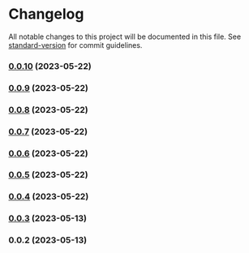 # Changelog

All notable changes to this project will be documented in this file. See [standard-version](https://github.com/conventional-changelog/standard-version) for commit guidelines.

### [0.0.10](///compare/etiennedeneuve/0.0.9...etiennedeneuve/0.0.10) (2023-05-22)

### [0.0.9](///compare/etiennedeneuve/0.0.8...etiennedeneuve/0.0.9) (2023-05-22)

### [0.0.8](///compare/etiennedeneuve/0.0.7...etiennedeneuve/0.0.8) (2023-05-22)

### [0.0.7](///compare/etiennedeneuve/0.0.6...etiennedeneuve/0.0.7) (2023-05-22)

### [0.0.6](///compare/etiennedeneuve/0.0.5...etiennedeneuve/0.0.6) (2023-05-22)

### [0.0.5](///compare/etiennedeneuve/0.0.4...etiennedeneuve/0.0.5) (2023-05-22)

### [0.0.4](///compare/etiennedeneuve/0.0.4...etiennedeneuve/0.0.4) (2023-05-22)

### [0.0.3](///compare/etiennedeneuve/0.0.2...etiennedeneuve/0.0.3) (2023-05-13)

### 0.0.2 (2023-05-13)
